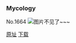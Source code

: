 ### Mycology
No.1664
![图片不见了~~~](https://imgs.xkcd.com/comics/mycology.png)

[原址](https://xkcd.com//1664) [下载](https://imgs.xkcd.com/comics/mycology.png)

